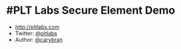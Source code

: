 #PLT Labs Secure Element Demo
=============
* http://pltlabs.com
* Twitter: [@pltlabs](http://twitter.com/pltlabs)
* Author: [@carybran](http://twitter.com/carybran)
